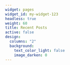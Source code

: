 ```yaml
---
widget: pages
widget_id: my-widget-123
headless: true
weight: 60
title: Recent Posts
active: false
design:
  columns: "2"
  background:
    text_color_light: false
    image_darken: 0
---
```

